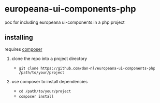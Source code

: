 # europeana-ui-components-php
poc for including europeana ui-components in a php project

## installing
requires [composer](https://getcomposer.org/doc/00-intro.md)

1. clone the repo into a project directory
   * `git clone https://github.com/dan-nl/europeana-ui-components-php /path/to/your/project`

1. use composer to install dependencies
   * `cd /path/to/your/project`
   * `composer install`